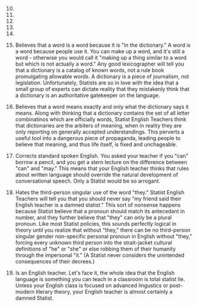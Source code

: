 10.

9.

8.

7.

6.

5. Believes that a word is a word because it is "in the dictionary."
A word is a word because people use it. You can make up a word, and it's still a word - otherwise you would call it "making up a thing similar to a word but which is not actually a word." Any good lexicographer will tell you that a dictionary is a catalog of known words, not a rule book promulgating allowable words. A dictionary is a piece of journalism, not legislation. Unfortunately, Statists are so in love with the idea that a small group of experts can dictate reality that they mistakenly think that a dictionary is an authoritative gatekeeper on the language.

4. Believes that a word means exactly and only what the dictionary says it means.
Along with thinking that a dictionary contains the set of all letter combinatinos which are officially words, Statist English Teachers think that dictionaries are the arbiters of meaning, when in reality they are only reporting on generally accepted understandings. This perverts a useful tool into a dangerous piece of propaganda, leading people to believe that meaning, and thus life itself, is fixed and unchageable.


3. Corrects standard spoken English.
You asked your teacher if you "can" borrow a pencil, and you get a stern lecture on the difference between "can" and "may." This means that your English teacher thinks that rules about written language should override the natural development of conversational speech. Only a Statist would be so arrogant.

2. Hates the third-person singular use of the word "they."
Statist English Teachers will tell you that you should never say "my friend said their English teacher is a damned statist." This sort of nonsense happens because Statist believe that a pronoun should match its antecedant in number, and they further believe that "they" can only be a plural pronoun. Like most Statist policies, this sounds perfectly logical in theory until you realize that without "they," there can be no third-person singular gender non-specific personal pronoun in English without "they," forcing every unknown third person into the strait-jacket cultural definitions of "he" or "she" or else robbing them of their humanity through the impersonal "it." (A Statist never considers the unintended consequences of their decrees.) 

1. Is an English teacher.
Let's face it, the whole idea that the English language is something you can teach in a classroom is total statist lie. Unless your English class is focused on advanced lingustics or post-modern literary theory, your English teacher is almost certainly a damned Statist.
